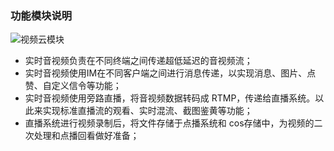 ### 功能模块说明

![视频云模块](https://main.qcloudimg.com/raw/aced8634db63acf5f9c77119730e857c.png)

 *  实时音视频负责在不同终端之间传递超低延迟的音视频流；
 *  实时音视频使用IM在不同客户端之间进行消息传递，以实现消息、图片、点赞、自定义信令等功能；
 *  实时音视频使用旁路直播，将音视频数据转码成 RTMP，传递给直播系统。以此来实现标准直播流的观看、实时混流、截图鉴黄等功能；
 *  直播系统进行视频录制后，将文件存储于点播系统和 cos存储中，为视频的二次处理和点播回看做好准备；
